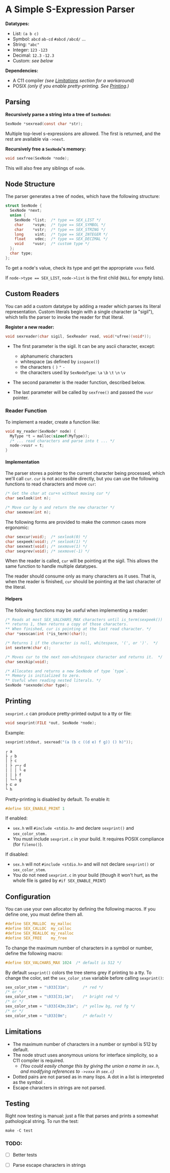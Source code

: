 # A Simple S-Expression Parser

**Datatypes:**
- List: `(a b c)`
- Symbol: `abcd` `ab-cd` `#abcd` `/abcd/` ...
- String: `"abc"`
- Integer: `123` `-123`
- Decimal: `12.3` `-12.3`
- Custom: *see below*

**Dependencies:**
- A C11 compiler *(see [Limitations](#Limitations) section for
  a workaround)*
- POSIX *(only if you enable pretty-printing. See
  [Printing](#Printing).)*


## Parsing

**Recursively parse a string into a tree of `SexNode`s:**

```c
SexNode *sexread(const char *str);
```

Multiple top-level s-expressions are allowed. The first is returned,
and the rest are available via `->next`.

**Recursively free a `SexNode`'s memory:**

```c
void sexfree(SexNode *node);
```

This will also free any siblings of `node`.


## Node Structure

The parser generates a tree of nodes, which have the following
structure:

```c
struct SexNode {
  SexNode *next;
  union {
    SexNode *list;  /* type == SEX_LIST */
    char    *vsym;  /* type == SEX_SYMBOL */
    char    *vstr;  /* type == SEX_STRING */
    long     vint;  /* type == SEX_INTEGER */
    float    vdec;  /* type == SEX_DECIMAL */
    void    *vusr;  /* custom type */
  };
  char type;
};
```
To get a node's value, check its type and get the appropriate `vxxx`
field.

If `node->type == SEX_LIST`, `node->list` is the first child (`NULL` for
empty lists).



## Custom Readers

You can add a custom datatype by adding a reader which parses its
literal representation. Custom literals begin with a single character (a
"sigil"), which tells the parser to invoke the reader for that literal.

**Register a new reader:**
```c
void sexreader(char sigil, SexReader read, void(*ufree)(void*));
```

- The first parameter is the sigil. It can be any ascii character,
  except:
  - alphanumeric characters
  - whitespace (as defined by `isspace()`)
  - the characters `(` `)` `"` `-`
  - the characters used by `SexNodeType`:
      `\a` `\b` `\t` `\n` `\v`

- The second parameter is the reader function, described below.

- The last parameter will be called by `sexfree()` and passed the `vusr`
  pointer.

### Reader Function

To implement a reader, create a function like:

```c
void my_reader(SexNode* node) {
  MyType *t = malloc(sizeof(MyType));
  /* ... read characters and parse into t ... */
  node->vusr = t;
}
```

#### Implementation

The parser stores a pointer to the current character being processed,
which we'll call `cur`. `cur` is not accessible directly, but you can
use the following functions to read characters and move `cur`:

```c
/* Get the char at cur+n without moving cur */
char sexlook(int n);

/* Move cur by n and return the new character */
char sexmove(int n);
```

The following forms are provided to make the common cases more
ergonomic:

```c
char sexcur(void);  /* sexlook(0) */
char sexpeek(void); /* sexlook(1) */
char sexnext(void); /* sexmove(1) */
char sexprev(void); /* sexmove(-1) */
```

When the reader is called, `cur` will be pointing at the sigil. This
allows the same function to handle multiple datatypes.

The reader should consume only as many characters as it uses. That
is, when the reader is finished, `cur` should be pointing at the last
character of the literal.

#### Helpers

The following functions may be useful when implementing a reader:

```c
/* Reads at most SEX_VALCHARS_MAX characters until is_term(sexpeek())
** returns 1, then returns a copy of those characters.
** When finished, cur is pointing at the last read character. */
char *sexscan(int (*is_term)(char));

/* Returns 1 if the character is null, whitespace, '(', or ')'.  */
int sexterm(char c);

/* Moves cur to the next non-whitespace character and returns it.  */
char sexskip(void);

/* Allocates and returns a new SexNode of type `type`.
** Memory is initialized to zero.
** Useful when reading nested literals. */
SexNode *sexnode(char type);

```


## Printing

`sexprint.c` can produce pretty-printed output to a tty or file:

```c
void sexprint(FILE *out, SexNode *node);
```

Example:

```c
sexprint(stdout, sexread("(a (b c ((d e) f g)) () h)"));

┌ a
├ ┌ b
│ ├ c
│ ├ ┌─┌ d
│ │ │ └ e
│ │ ├ f
│ └─└ g
├ ⊏ ∅
└ h

```

Pretty-printing is disabled by default. To enable it:

```c
#define SEX_ENABLE_PRINT 1
```

If enabled:
- `sex.h` will `#include <stdio.h>` and declare `sexprint()` and
  `sex_color_stem.`
- You must include `sexprint.c` in your build. It requires POSIX
  compliance (for `fileno()`).

If disabled:
- `sex.h` will not `#include <stdio.h>` and will not declare
  `sexprint()` or `sex_color_stem`.
- You do not need `sexprint.c` in your build (though it won't hurt, as
  the whole file is gated by `#if SEX_ENABLE_PRINT`)


## Configuration

You can use your own allocator by defining the following macros. If you
define one, you must define them all.

```c
#define SEX_MALLOC  my_malloc
#define SEX_CALLOC  my_calloc
#define SEX_REALLOC my_realloc
#define SEX_FREE    my_free
```

To change the maximum number of characters in a symbol or number, define
the following macro:

```c
#define SEX_VALCHARS_MAX 1024  /* default is 512 */
```

By default `sexprint()` colors the tree stems grey if printing to
a tty. To change the color, set the `sex_color_stem` variable before
calling `sexprint()`:

```c
sex_color_stem = "\033[31m";      /* red */
/* or */
sex_color_stem = "\033[31;1m";    /* bright red */
/* or */
sex_color_stem = "\033[43m;31m";  /* yellow bg, red fg */
/* or */
sex_color_stem = "\033[0m";       /* default */
```


## Limitations

- The maximum number of characters in a number or symbol is 512 by
  default.
- The node struct uses anonymous unions for interface simplicity, so
  a C11 compiler is required.
  - *(You could easily change this by giving the union a name in
    `sex.h`, and modifying references to `->vxxx` in `sex.c`)*
- Dotted pairs are not parsed as in many lisps. A dot in a list is
  interpreted as the symbol `.`
- Escape characters in strings are not parsed.


## Testing

Right now testing is manual: just a file that parses and prints
a somewhat pathological string. To run the test:

```
make -C test
```


### TODO:

- [ ] Better tests
- [ ] Parse escape characters in strings


